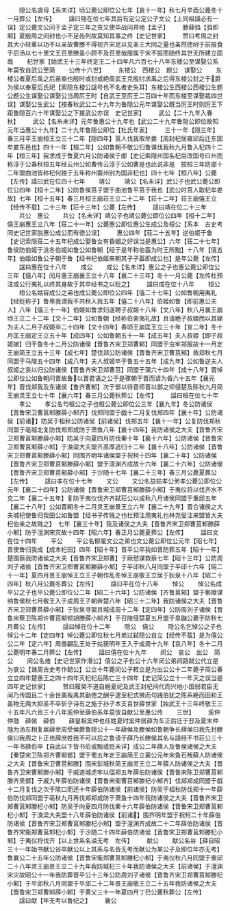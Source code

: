 <!-- { "loadSidebar": true } -->
　　隠公名虞母【系未详】顷公薨公即位公七年【哀十一年】秋七月辛酉公薨冬十一月葬公【左传】
　　諡曰隠在位七年其后有定公定公子文公【上同祖諡必有一误】定公薨文公问于孟子定三年之丧又使毕战问井地【孟子】
　　滕薛驺【驺即邾】夏殷周之间封也小不足齿列故莫知其事之终【史记世家】
　　赞曰考周之封其大小轻重以功不以亲故曹滕不得视齐宋足以见圣王大同之量也虽然徳树于前报食于后汤以七十里文王百里滕虽小顾不及百里哉服属于宋不振而随终其世无所建立固哉
　　杞世家【始武王十三年终定王二十四年凡六百七十八年东楼公至谋娶公系年莫攷自武公至简
　　公传十六世】
　　东楼公　西楼公　题公　谋娶公
　　东楼公者夏后禹之后苖裔也殷时或封或絶周武王克殷纣求禹之后得东楼公封之于爵为侯以奉夏后氏祀【索隠东楼公諡号也不名者史失耳】东楼公生西楼公西楼公生题公题公生谋娶公谋娶公当周厉王时【自武王至厉王二百四十年而东楼至谋娶裁四世误】谋娶公生武公【按春秋武公二十九年为鲁隠公元年谋娶公既当厉王时则厉王下距鲁隠百六十年谋娶公之下接武公亦误　史记世家】
　　武公【二十九年入春秋】
　　武公【名糸未详】元年鲁惠公十九年也【武公二十九年鲁隠公即位故知元年当惠公十九年】二十九年鲁隠公即位【杜氏年表】
　　三十一年【隠三年】春三月平王崩桓王立三十二年【隠四年】莒人伐我取牟娄【周封杞居雍邱后迁东国牟娄东邑也】四十一年【桓二年】公如鲁朝不敬公归鲁谋伐我秋九月鲁入杞四十二年【桓三年】我求成于鲁夏六月公防诸侯于郕【史记索隠州国名杞后改国号曰州而称淳于公春秋桓五年经云州公如曹传云淳于公如曹是也此说非是　按桓三年防郕十二年盟曲池皆称杞何独于五年称州葢州别为国非杞也】四十七年【桓八年】公薨【左传】諡曰武在位四十七年
　　靖公
　　靖公【名未详】武公子也武公薨公即位公四年【桓十二年】公防鲁侯莒子盟于曲池鲁平莒于我也【武公时莒人取杞牟娄故】七年【桓十五年】春三月桓王崩荘王立二十二年【荘十二年】荘王崩僖王立【经传不载】二十三年【荘十三年】公薨【左传】
　　諡曰靖在位二十三年
　　共公　惠公
　　共公【名未详】靖公子也靖公薨公即位公四年【桓十二年】僖王崩惠王立八年【荘二十一年】公薨惠公即位惠公生成公及桓公【系本　古史考同史记世家脱惠公成公而有徳公误】
　　惠公四年【荘二十五年】逆伯姬于鲁【史记索隠荘二十五年杞成公娶鲁女有昏姻之好误当是惠公】六年【荘二十七年】鲁侯防伯姬于洮冬伯姬如鲁公如鲁朝【经于是年称伯葢为时王所黜】十八年【僖五年】伯姬如鲁公子朝于鲁【经书杞伯姬来朝其子子葢即成公也】是年公薨【左传】
　　諡曰惠在位十八年
　　成公
　　成公【名未详】惠公之子也惠公薨公即位公三年【僖八年】闰月惠王崩襄王立十八年【襄二十三年】冬十一月公薨【左传杜预注成公行夷礼以终其身故于其卒经书之以贬之】
　　諡曰成在位十八年
　　桓公
　　桓公名姑容成公之弟也成公薨公即位公四年【僖二十七年】公如鲁朝用夷礼【经贬称子】鲁卑我谓我不共秋入我五年【僖二十八年】伯姬如鲁【即前惠公夫人】八年【僖三十一年】伯姬如鲁求妇遂聘子叔姬十八年【文八年】秋八月襄王崩顷王立二十二年【文十二年】公如鲁朝【经称伯舍夷礼故】且请絶子叔姬而以其娣为夫人二月子叔姬卒二十四年【文十四年】春顷王崩匡王立三十年【宣二年】冬十月匡王崩定王立五十年【成四年】公如鲁朝五十一年【成五年】夫人叔姬【即子叔姬娣】归于鲁冬十二月公防诸侯【晋鲁齐宋卫郑曹邾】同盟于虫牢郑服故十一月定王崩简王立五十三年【成七年】楚伐郑公防诸侯【晋鲁齐宋卫曹莒邾】救郑秋七月同盟于马陵五十四年【成八年】夫人叔姬卒于鲁五十五年【成九年】公如鲁逆夫人叔姬之丧以归公防诸侯【晋鲁齐宋卫郑曹莒】同盟于蒲六十四年【成十八年】晋悼公即位公如鲁朝问晋故鲁以晋君语之公于是骤朝于晋而请为昏六十五年【襄元年】晋伐郑我及东诸侯【鲁齐曹邾】次于鄫以待晋师晋以鄫之师侵楚及陈秋九月简王崩灵王立七十年【襄六年】春三月公薨秋葬公【左传】
　　諡曰桓在位七十年
　　孝公
　　孝公名匄桓公之子也桓公薨公即位公三年【襄九年】冬公防诸侯【晋鲁宋卫曹莒邾滕薛小邾齐】伐郑同盟于戯十二月复伐郑四年【襄十年】公防诸侯【前诸】防吴于柤秋公防诸侯【前诸侯】伐郑五年【襄十一年】公复防伐郑秋同盟于亳城北复防伐郑郑成防于萧鱼八年【襄十四年】我防诸侯之大夫【晋鲁齐宋卫郑曹莒邾滕薛小邾】防吴于向夏四月防伐秦十年【襄十六年】公防诸侯【晋鲁宋卫郑曹莒邾薛小邾】于溴梁大夫盟齐髙厚逃归十二年【襄十八年】公防诸侯【晋鲁宋卫郑曹莒邾滕薛小邾】同围齐明年诸侯盟于祝柯十四年【襄二十年】公防诸侯【晋鲁齐宋卫郑曹莒邾滕薛小邾】盟于澶渊齐成故十六年【襄二十六年】公防诸侯【晋鲁齐宋卫郑曹莒邾薛小邾】于沙随十七年【襄二十三年】春三月公薨夏葬公【左传】
　　諡曰孝在位十七年
　　文公
　　文公名益姑孝公弟孝公薨公即位公元年【襄二十四年】公防诸侯【晋鲁宋卫郑曹莒邾滕薛小邾】于夷仪将以伐齐水不克二年【襄二十五年】复防于夷仪伐齐齐弑荘公以成秋八月诸侯同盟于重邱五年【襄二十八年】公如晋朝冬十二月灵王崩景王立六年【襄二十九年】晋合诸侯之大夫城杞使鲁归我田公如鲁盟【经书子传贱之也杜预注用夷礼也林尧叟注来盟皆大夫杞伯亲之故贱之】　七年【襄三十年】我及诸侯之大夫【晋鲁齐宋卫郑曹莒邾滕薛小邾】防于澶渊宋灾故十四年【昭六年】春正月公薨夏葬公【左传】
　　諡曰文在位十四年
　　平公
　　平公名郁厘文公之弟也文公薨公即位公元年【昭七年】晋使鲁归我成【成本杞田】四年【昭十年】晋平公卒我如晋防葬五年【昭十一年】楚围蔡我防诸侯之大夫【晋鲁齐宋卫郑曹】于厥憖谋救蔡七年【昭十三年】公防周刘子诸侯【晋鲁齐宋卫郑曹莒邾滕薛小邾】于平邱秋八月同盟于平邱十六年【昭二十一年】夏四月景王崩悼王立王子朝作乱冬悼王崩敬王立居于狄泉十八年【昭二十四年】秋八月公薨冬葬公【左传】
　　諡曰平在位十八年
　　悼公
　　悼公名成平公之子也平公薨公即位公二年【昭二十六年】公防诸侯【齐鲁莒邾】盟于鄟陵谋纳鲁侯秋七月敬王入于成周王子朝奔楚八年【昭三十二年】我防诸侯之大夫【晋鲁齐宋卫郑曹莒薛小邾】于狄泉寻盟且城成周十二年【定四年】公防周刘子诸侯【晋鲁宋蔡卫陈郑许曹莒邾顿胡滕薛小邾齐】于召陵侵楚夏五月盟于臯鼬公薨于防秋七月葬公【左传】
　　諡曰悼在位十二年
　　隠公　僖公
　　隠公名乞悼公之子也悼公十二年【定四年】悼公薨公即位秋七月弟过弑隠公自立【经传不载】是为僖公公二年【定六年】周儋翩乱王处于姑莸明年王入于成周十九年【哀八年】冬十二月公薨明年春二月葬公【左传】
　　諡曰僖在位十九年
　　闵公　哀公　出公　简公
　　闵公名维【史记世家作湣公】僖公之子也公十六年闵公弟阏路弑公代立是为哀公【谯周古史考作懿公】公立十年薨闵公子敕立是为出公公十二年薨子简公春立立四年楚惠王之四十四年灭杞杞后陈亡三十四年【史记简公立十一年灭之误当是四年史记世家】
　　赞曰履癸不道自絶夏祀及武王封杞间代而兴地小国弱君臣无闻乃传国且二十余世美哉禹其勤徳之酬乎逮至杞式微而句践伯犹之陈系絶而田和王虽物无两大抑圣不卒斩乎诗有之施于孙子本支百世薛世家【始武王十三年终敬王三十五年凡六百三十八年奚仲至薛伯系年莫攷自献公至惠公传
　　三世】
　　奚仲　仲虺　薛侯　薛伯
　　薛皇祖奚仲也任姓夏时奚仲居薛为车正后迁于邳及夏末仲虺为汤左相复居薛至周受侯爵鲁隠公十一年薛侯及滕侯如鲁朝争长薛侯曰我先封滕侯曰我周之卜正也薛庶姓我不可以后之鲁请于薛乃长滕侯其名与諡经不书荘公三十一年书薛伯卒【自此以下皆书伯或黜或贬未详】成公二年薛人及鲁侯诸侯之大夫【秦楚宋卫陈郑齐曹邾鄫】盟于蜀五年定王崩简王立襄公元年宋鱼石叛薛人防诸侯之大夫【晋鲁宋卫曹莒邾滕】围宋彭城秋简王崩灵王立二年薛人防诸侯之大夫【晋鲁齐卫宋曹邾滕小邾】于戚遂城虎牢以偪郑五年薛伯防诸侯【晋鲁宋陈卫郑曹莒邾滕齐吴鄫】于戚九年薛伯防诸侯【晋鲁宋衞曹莒邾滕杞小邾齐】伐郑郑成同盟于戱十二月复伐之次于隂口而还十年薛伯防诸侯【前诸侯】防吴于柤秋防伐郑十一年薛伯防伐郑同盟于亳秋九月再伐郑郑成防于萧鱼十四年我防诸侯之大夫【晋鲁齐宋卫郑曹莒邾滕杞小邾】防吴于向夏四月防伐秦十六年薛伯防诸侯【晋鲁宋卫郑曹莒邾杞小邾】于溴梁大夫盟十八年薛伯防诸侯【前诸】围齐明年盟于祝柯二十年薛伯防诸侯【晋鲁齐宋卫郑曹莒邾滕杞小邾】盟于澶渊齐成故二十二年薛伯防诸侯【晋鲁齐宋衞郑曹莒邾杞小邾】于沙随二十四年薛伯防诸侯【晋鲁宋卫郑曹莒邾滕杞小邾】于夷仪将伐齐【以上世系名谥无考　左传】
　　献公
　　献公名谷【薛自昭三十一年始书献公谷卒献公以上其系与名皆无考而献公为某公子及即位年亦无考】鲁襄公二十五年公防诸侯【晋鲁宋衞郑曹莒邾滕杞小邾】于夷仪秋八月同盟于重邱二十八年灵王崩景王立二十九年我防城杞三十年我防诸侯之大夫【前诸侯】于澶渊宋灾故昭公十一年我防葬晋平公十三年公防周刘子诸侯【晋鲁齐宋卫郑曹莒邾滕杞小邾】于平邱秋八月同盟于平邱二十二年景王崩敬王立二十五年我防诸侯之大夫【晋鲁宋卫郑曹邾薛小邾】于黄父三十一年夏四月丁巳公薨秋葬公【左传】
　　諡曰献【年无考以鲁纪之】
　　襄公
